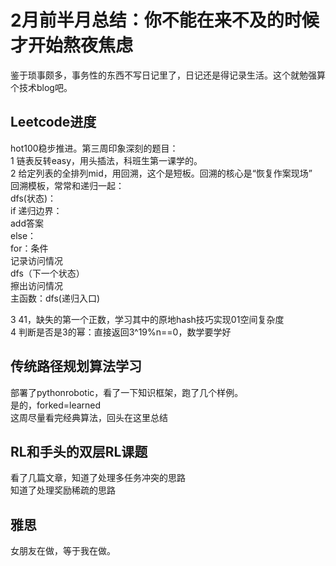 # 2月前半月总结：你不能在来不及的时候才开始熬夜焦虑
鉴于琐事颇多，事务性的东西不写日记里了，日记还是得记录生活。这个就勉强算个技术blog吧。

## Leetcode进度
hot100稳步推进。第三周印象深刻的题目：<br>
1 链表反转easy，用头插法，科班生第一课学的。<br>
2 给定列表的全排列mid，用回溯，这个是短板。回溯的核心是“恢复作案现场”<br>
    回溯模板，常常和递归一起：<br>
    dfs(状态)：<br>
        if 递归边界：<br>
            add答案<br>
        else：<br>
            for：条件<br>
                记录访问情况<br>
                dfs（下一个状态）<br>
                擦出访问情况<br>
    主函数：dfs(递归入口)<br>
    
3 41，缺失的第一个正数，学习其中的原地hash技巧实现01空间复杂度<br>
4 判断是否是3的幂：直接返回3^19%n==0，数学要学好<br>

## 传统路径规划算法学习
部署了pythonrobotic，看了一下知识框架，跑了几个样例。<br>
是的，forked=learned<br>
这周尽量看完经典算法，回头在这里总结<br>

## RL和手头的双层RL课题
看了几篇文章，知道了处理多任务冲突的思路<br>
知道了处理奖励稀疏的思路<br>

## 雅思
女朋友在做，等于我在做。<br>
